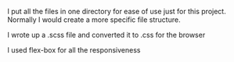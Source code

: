 I put all the files in one directory for ease of use just for this project. Normally I would create a more specific file structure.

I wrote up a .scss file and converted it to .css for the browser

I used flex-box for all the responsiveness
